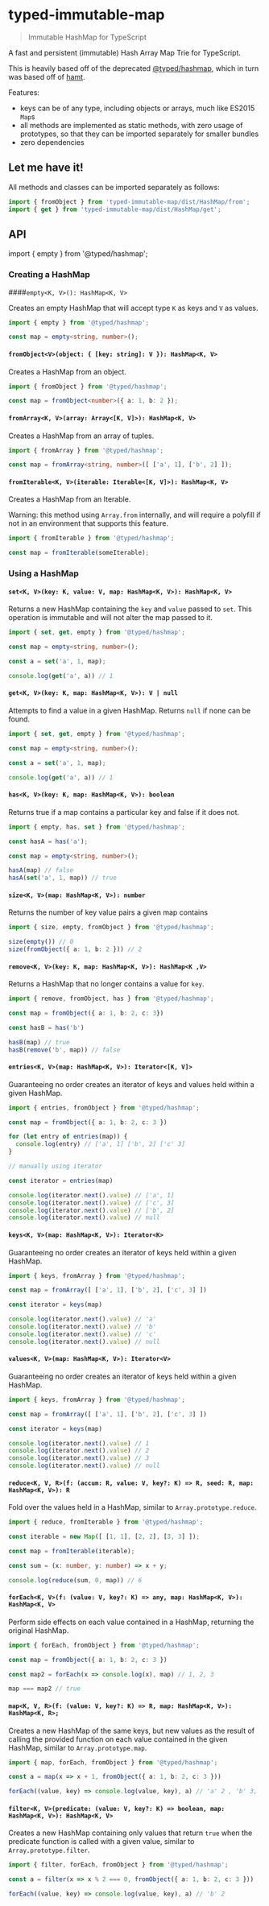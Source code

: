 # typed-immutable-map

> Immutable HashMap for TypeScript

A fast and persistent (immutable) Hash Array Map Trie for TypeScript.

This is heavily based off of the deprecated [@typed/hashmap][1], which in turn
was based off of [hamt][2].

[1]: https://github.com/TylorS/typed-hashmap
[2]: https://github.com/mattbierner/hamt

Features: 

- keys can be of any type, including objects or arrays, much like ES2015 `Map`s
- all methods are implemented as static methods, with zero usage of prototypes, 
  so that they can be imported separately for smaller bundles
- zero dependencies

## Let me have it!

All methods and classes can be imported separately as follows: 

```typescript
import { fromObject } from 'typed-immutable-map/dist/HashMap/from';
import { get } from 'typed-immutable-map/dist/HashMap/get';
```

## API

import { empty } from '@typed/hashmap';

### Creating a HashMap

####`empty<K, V>(): HashMap<K, V>`

Creates an empty HashMap that will accept type `K` as keys and `V` as values.

```typescript
import { empty } from '@typed/hashmap';

const map = empty<string, number>();
```

#### `fromObject<V>(object: { [key: string]: V }): HashMap<K, V>`

Creates a HashMap from an object.

```typescript
import { fromObject } from '@typed/hashmap';

const map = fromObject<number>({ a: 1, b: 2 });
```

#### `fromArray<K, V>(array: Array<[K, V]>): HashMap<K, V>`

Creates a HashMap from an array of tuples.

```typescript
import { fromArray } from '@typed/hashmap';

const map = fromArray<string, number>([ ['a', 1], ['b', 2] ]);
```

#### `fromIterable<K, V>(iterable: Iterable<[K, V]>): HashMap<K, V>`

Creates a HashMap from an Iterable.

Warning: this method using `Array.from` internally, and will require a polyfill
if not in an environment that supports this feature.

```typescript
import { fromIterable } from '@typed/hashmap';

const map = fromIterable(someIterable);
```

### Using a HashMap

#### `set<K, V>(key: K, value: V, map: HashMap<K, V>): HashMap<K, V>`

Returns a new HashMap containing the `key` and `value` passed to `set`.
This operation is immutable and will not alter the map passed to it.

```typescript
import { set, get, empty } from '@typed/hashmap';

const map = empty<string, number>();

const a = set('a', 1, map);

console.log(get('a', a)) // 1
```

#### `get<K, V>(key: K, map: HashMap<K, V>): V | null`

Attempts to find a value in a given HashMap. Returns `null` if none can be found.

```typescript
import { set, get, empty } from '@typed/hashmap';

const map = empty<string, number>();

const a = set('a', 1, map);

console.log(get('a', a)) // 1
```

#### `has<K, V>(key: K, map: HashMap<K, V>): boolean`

Returns true if a map contains a particular key and false if it does not.

```typescript
import { empty, has, set } from '@typed/hashmap';

const hasA = has('a');

const map = empty<string, number>();

hasA(map) // false
hasA(set('a', 1, map)) // true
```

#### `size<K, V>(map: HashMap<K, V>): number`

Returns the number of key value pairs a given map contains

```typescript
import { size, empty, fromObject } from '@typed/hashmap';

size(empty()) // 0
size(fromObject({ a: 1, b: 2 })) // 2
```

#### `remove<K, V>(key: K, map: HashMap<K, V>): HashMap<K ,V>`

Returns a HashMap that no longer contains a value for `key`.

```typescript
import { remove, fromObject, has } from '@typed/hashmap';

const map = fromObject({ a: 1, b: 2, c: 3})

const hasB = has('b')

hasB(map) // true
hasB(remove('b', map)) // false
```

#### `entries<K, V>(map: HashMap<K, V>): Iterator<[K, V]>`

Guaranteeing no order creates an iterator of keys and values held within
a given HashMap.

```typescript
import { entries, fromObject } from '@typed/hashmap';

const map = fromObject({ a: 1, b: 2, c: 3 })

for (let entry of entries(map)) {
  console.log(entry) // ['a', 1] ['b', 2] ['c' 3]
}

// manually using iterator

const iterator = entries(map)

console.log(iterator.next().value) // ['a', 1]
console.log(iterator.next().value) // ['c', 3]
console.log(iterator.next().value) // ['b', 2]
console.log(iterator.next().value) // null
```

#### `keys<K, V>(map: HashMap<K, V>): Iterator<K>`

Guaranteeing no order creates an iterator of keys held within
a given HashMap.

```typescript
import { keys, fromArray } from '@typed/hashmap';

const map = fromArray([ ['a', 1], ['b', 2], ['c', 3] ])

const iterator = keys(map)

console.log(iterator.next().value) // 'a'
console.log(iterator.next().value) // 'b'
console.log(iterator.next().value) // 'c'
console.log(iterator.next().value) // null
```

#### `values<K, V>(map: HashMap<K, V>): Iterator<V>`

Guaranteeing no order creates an iterator of keys held within
a given HashMap.

```typescript
import { keys, fromArray } from '@typed/hashmap';

const map = fromArray([ ['a', 1], ['b', 2], ['c', 3] ])

const iterator = keys(map)

console.log(iterator.next().value) // 1
console.log(iterator.next().value) // 2
console.log(iterator.next().value) // 3
console.log(iterator.next().value) // null
```

#### `reduce<K, V, R>(f: (accum: R, value: V, key?: K) => R, seed: R, map: HashMap<K, V>): R`

Fold over the values held in a HashMap, similar to `Array.prototype.reduce`.

```typescript
import { reduce, fromIterable } from '@typed/hashmap';

const iterable = new Map([ [1, 1], [2, 2], [3, 3] ]);

const map = fromIterable(iterable);

const sum = (x: number, y: number) => x + y;

console.log(reduce(sum, 0, map)) // 6
```

#### `forEach<K, V>(f: (value: V, key?: K) => any, map: HashMap<K, V>): HashMap<K, V>`

Perform side effects on each value contained in a HashMap, returning the original
HashMap.

```typescript
import { forEach, fromObject } from '@typed/hashmap';

const map = fromObject({ a: 1, b: 2, c: 3 })

const map2 = forEach(x => console.log(x), map) // 1, 2, 3

map === map2 // true
```

#### `map<K, V, R>(f: (value: V, key?: K) => R, map: HashMap<K, V>): HashMap<K, R>;`

Creates a new HashMap of the same keys, but new values as the result of calling
the provided function on each value contained in the given HashMap, similar to
`Array.prototype.map`.

```typescript
import { map, forEach, fromObject } from '@typed/hashmap';

const a = map(x => x + 1, fromObject({ a: 1, b: 2, c: 3 }))

forEach((value, key) => console.log(value, key), a) // 'a' 2 , 'b' 3, 'c' 4
```

#### `filter<K, V>(predicate: (value: V, key?: K) => boolean, map: HashMap<K, V>): HashMap<K, V>`

Creates a new HashMap containing only values that return `true` when the predicate
function is called with a given value, similar to `Array.prototype.filter`.

```typescript
import { filter, forEach, fromObject } from '@typed/hashmap';

const a = filter(x => x % 2 === 0, fromObject({ a: 1, b: 2, c: 3 }))

forEach((value, key) => console.log(value, key), a) // 'b' 2
```